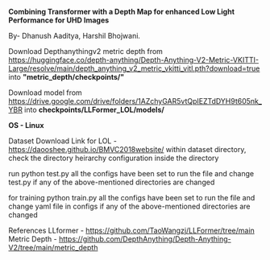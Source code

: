 **Combining Transformer with a Depth Map for enhanced Low Light Performance for UHD Images**

By- Dhanush Aaditya,  Harshil Bhojwani.

Download Depthanythingv2 metric depth from 
https://huggingface.co/depth-anything/Depth-Anything-V2-Metric-VKITTI-Large/resolve/main/depth_anything_v2_metric_vkitti_vitl.pth?download=true 
into **"metric_depth/checkpoints/"**

Download model from
https://drive.google.com/drive/folders/1AZchyGAR5vtQpIEZTdDYH9t605nk_YBR
into **checkpoints/LLFormer_LOL/models/**

**OS - Linux**

Dataset Download Link for LOL - https://daooshee.github.io/BMVC2018website/
within dataset directory, check the directory heirarchy configuration inside the directory

run 
python test.py
all the configs have been set to run the file and change test.py if any of the above-mentioned directories are changed

for training
python train.py
all the configs have been set to run the file and change yaml file in configs if any of the above-mentioned directories are changed



References
LLformer - https://github.com/TaoWangzj/LLFormer/tree/main
Metric Depth - https://github.com/DepthAnything/Depth-Anything-V2/tree/main/metric_depth


